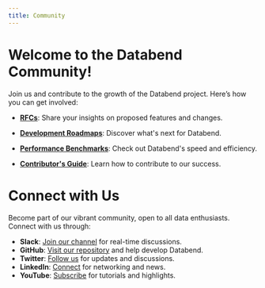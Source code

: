 ```yaml
---
title: Community
---
```


# Welcome to the Databend Community!

Join us and contribute to the growth of the Databend project. Here’s how you can get involved:

- **[RFCs](/guides/overview/community/rfcs)**: Share your insights on proposed features and changes.

- **[Development Roadmaps](01-roadmap.md)**: Discover what's next for Databend.

- **[Performance Benchmarks](https://www.databend.com/blog/clickbench-databend-top/)**: Check out Databend's speed and efficiency.

- **[Contributor's Guide](/guides/overview/community/contributor)**: Learn how to contribute to our success.

# Connect with Us

Become part of our vibrant community, open to all data enthusiasts. Connect with us through:

- **Slack**: [Join our channel](https://link.databend.com/join-slack) for real-time discussions.
- **GitHub**: [Visit our repository](https://github.com/databendlabs/databend) and help develop Databend.
- **Twitter**: [Follow us](https://x.com/DatabendLabs) for updates and discussions.
- **LinkedIn**: [Connect](https://www.linkedin.com/company/datafuselabs) for networking and news.
- **YouTube**: [Subscribe](https://www.youtube.com/@DatabendLabs) for tutorials and highlights.
